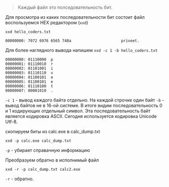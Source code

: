 >Каждый файл это полседовательность бит. 

Для просмотра из каких последовательности бит состоит файл воспользуемся HEX редактором (`xxd`) 
```
xxd hello_coders.txt

00000000: 7072 6976 6565 740a                      priveet.
```
Для более наглядного вывода напишем `xxd -c 1 -b hello_coders.txt`
```
00000000: 01110000  p
00000001: 01110010  r
00000002: 01101001  i
00000003: 01110110  v
00000004: 01100101  e
00000005: 01100101  e
00000006: 01110100  t
00000007: 00001010  .
```
`-c 1` - вывод каждого байта отдельно. На каждой строчке один байт
`-b` - вывод байтов не в 16-ой системе. 
В итоге видим последовательность 0 и 1 кодирующих отдельный символ. Эта последовательность байт является кодировка ASCII. Сегодня используется кодировка Unicode Utf-8. 

скопируем биты из calc.exe в calc_dump.txt
```
xxd -p calc.exe calc_dump.txt
```
`-p` - убирает справачную информацию 

Преобразуем обратно в исполнимый файл
```
xxd -r -p calc_dump.txt calc2.exe
```
`-r` - обратно. 